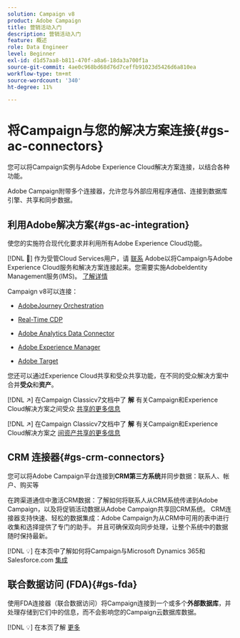 ```yaml
---
solution: Campaign v8
product: Adobe Campaign
title: 营销活动入门
description: 营销活动入门
feature: 概述
role: Data Engineer
level: Beginner
exl-id: d1d57aa8-b811-470f-a8a6-18da3a700f1a
source-git-commit: 4ae0c968bd68d76d7ceffb91023d5426d6a810ea
workflow-type: tm+mt
source-wordcount: '340'
ht-degree: 11%

---
```


# 将Campaign与您的解决方案连接{#gs-ac-connectors}

您可以将Campaign实例与Adobe Experience Cloud解决方案连接，以结合各种功能。

Adobe Campaign附带多个连接器，允许您与外部应用程序通信、连接到数据库引擎、共享和同步数据。

## 利用Adobe解决方案{#gs-ac-integration}

使您的实施符合现代化要求并利用所有Adobe Experience Cloud功能。

[!DNL :speech_balloon:] 作为受管Cloud Services用户，请 [联系](../start/campaign-faq.md#support) Adobe以将Campaign与Adobe Experience Cloud服务和解决方案连接起来。您需要实施AdobeIdentity Management服务(IMS)。 [了解详情](../start/connect.md#connect-ims)

Campaign v8可以连接：

* [AdobeJourney Orchestration](https://experienceleague.adobe.com/docs/journeys/using/action-journeys/acc-action.html?lang=en)

* [Real-Time CDP](../connect/ac-rtcdp.md)

* [Adobe Analytics Data Connector](../connect/ac-aa.md)

* [Adobe Experience Manager](../connect/ac-aem.md)

* [Adobe Target](../connect/ac-at.md)

您还可以通过Experience Cloud共享和受众共享功能，在不同的受众解决方案中合并&#x200B;**受众**&#x200B;和&#x200B;**资产**。

[!DNL :arrow_upper_right:] 在Campaign Classicv7文档中了 **解** 有关Campaign和Experience Cloud解决方案之间受众 [共享的更多信息](https://experienceleague.adobe.com/docs/campaign-classic/using/integrating-with-adobe-experience-cloud/audience-sharing/sharing-audiences-with-adobe-experience-cloud.html?lang=en#integrating-with-adobe-experience-cloud)

[!DNL :arrow_upper_right:] 在Campaign Classicv7文档中了 **解** 有关Campaign和Experience Cloud解决方案之 [间资产共享的更多信息](https://experienceleague.adobe.com/docs/campaign-classic/using/integrating-with-adobe-experience-cloud/asset-sharing/sharing-assets-with-adobe-experience-cloud.html?lang=en#integrating-with-adobe-experience-cloud)

## CRM 连接器{#gs-crm-connectors}

您可以将Adobe Campaign平台连接到&#x200B;**CRM第三方系统**&#x200B;并同步数据：联系人、帐户、购买等

在跨渠道通信中激活CRM数据：了解如何将联系人从CRM系统传递到Adobe Campaign，以及将促销活动数据从Adobe Campaign共享回CRM系统。
CRM连接器支持快速、轻松的数据集成：Adobe Campaign为从CRM中可用的表中进行收集和选择提供了专门的助手。 并且可确保双向同步处理，让整个系统中的数据随时保持最新。

[!DNL :bulb:] 在本页中了解如何将Campaign与Microsoft Dynamics 365和Salesforce.com [集成](crm.md)

## 联合数据访问 (FDA){#gs-fda}

使用FDA连接器（联合数据访问）将Campaign连接到一个或多个&#x200B;**外部数据库**，并处理存储到它们中的信息，而不会影响您的Campaign云数据库数据。

[!DNL :bulb:] 在本页了解 [更多](fda.md)


<!-- 
 ## Integrate with social media

Use the **Managing social networks (Social Marketing)** option to interact with customers and prospects via Twitter.

* Send messages - Use Adobe Campaign Social Marketing to send messages on Twitter. Adobe Campaign lets you post messages directly to your twitter account. You can also send direct messages to all your followers.

* Collect new contacts - Adobe Campaign Social Marketing also makes it easy to acquire new contacts via Facebook: contact users and ask them if they want to share their profile information. If they accept, Adobe Campaign automatically recovers the data, which enables you to carry out targeting campaigns and, when possible, to implement cross-channel strategies.

[!DNL :bulb:] Learn how to set up and use Campaign Social Marketing in [this section](../connect/ac-tw.md) -->